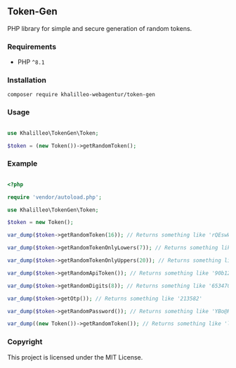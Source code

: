 ## Token-Gen

PHP library for simple and secure generation of random tokens.

### Requirements

* PHP `^8.1`

### Installation

`composer require khalilleo-webagentur/token-gen`

### Usage

```php

use Khalilleo\TokenGen\Token;

$token = (new Token())->getRandomToken();

```

### Example

```php

<?php

require 'vendor/autoload.php';

use Khalilleo\TokenGen\Token;

$token = new Token();

var_dump($token->getRandomToken(16)); // Returns something like 'rQEswWjT3cKtB6uL'

var_dump($token->getRandomTokenOnlyLowers(7)); // Returns something like 'pcstkew'

var_dump($token->getRandomTokenOnlyUppers(20)); // Returns something like 'QVYRPUZGTOESJXLWICMA'

var_dump($token->getRandomApiToken()); // Returns something like '90b1230f-e510-4af2-9b65-a7928bb1c1cd'

var_dump($token->getRandomDigits(8)); // Returns something like '65347092'

var_dump($token->getOtp()); // Returns something like '213582'

var_dump($token->getRandomPassword()); // Returns something like 'YBo@RUV6' (Default: 8)

var_dump((new Token())->getRandomToken()); // Returns something like 'lBwF7hTu1sqNfUIXD2zdW6Pvnyrx5b0Y' (Default: 32)

```

### Copyright

This project is licensed under the MIT License.
